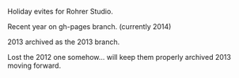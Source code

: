 Holiday evites for Rohrer Studio.

Recent year on gh-pages branch. (currently 2014)

2013 archived as the 2013 branch.

Lost the 2012 one somehow... will keep them properly archived 2013 moving forward.

